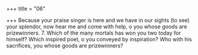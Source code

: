 +++
title = "06"

+++
Because your praise singer is here and we have in our sights (to see) your  splendor,
now hear me and come with help, o you whose goods are prizewinners. 7. Which of the many mortals has won you two today for himself? Which inspired poet, o you conveyed by inspiration? Who with his
sacrifices, you whose goods are prizewinners?